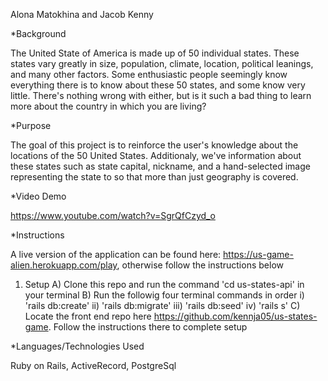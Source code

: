 Alona Matokhina and Jacob Kenny

*Background

The United State of America is made up of 50 individual states. These states vary greatly in size, population, climate, location, political leanings, and many other factors. Some enthusiastic people seemingly know everything there is to know about these 50 states, and some know very little. There's nothing wrong with either, but is it such a bad thing to learn more about the country in which you are living?

*Purpose

The goal of this project is to reinforce the user's knowledge about the locations of the 50 United States. Additionaly, we've information about these states such as state capital, nickname, and a hand-selected image representing the state to so that more than just geography is covered.

*Video Demo

https://www.youtube.com/watch?v=SgrQfCzyd_o

*Instructions

A live version of the application can be found here: https://us-game-alien.herokuapp.com/play, otherwise follow the instructions below

1) Setup
  A) Clone this repo and run the command 'cd us-states-api' in your terminal 
  B) Run the followig four terminal commands in order
    i) 'rails db:create'
    ii) 'rails db:migrate'
    iii) 'rails db:seed'
    iv) 'rails s'
  C) Locate the front end repo here https://github.com/kennja05/us-states-game. Follow the instructions there to complete setup
  
*Languages/Technologies Used
 
 Ruby on Rails, ActiveRecord, PostgreSql
